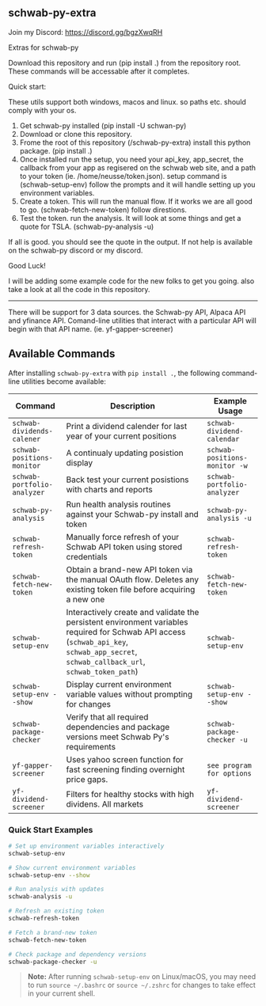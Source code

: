 schwab-py-extra
---------------

Join my Discord:  https://discord.gg/bgzXwqRH


Extras for schwab-py

Download this repository and run (pip install .) from the repository root.
These commands will be accessable after it completes.

Quick start:

These utils support both windows, macos and linux.  so paths etc. should comply with your os. 

1. Get schwab-py installed (pip install -U schwan-py)
2. Download or clone this repository.
3. Frome the root of this repository (/schwab-py-extra) install this python package.  (pip install .)
4. Once installed run the setup, you need your api_key, app_secret, the callback from your app as regisered on the schwab web site, and a path to your token (ie. /home/neusse/token.json).   setup command is (schwab-setup-env)  follow the prompts and it will handle setting up you environment variables.
5. Create a token. This will run the manual flow. If it works we are all good to go. (schwab-fetch-new-token) follow direstions.
6. Test the token. run the analysis. It will look at some things and get a quote for TSLA. (schwab-py-analysis -u)

If all is good.  you should see the quote in the output.  If not help is available on the schwab-py discord or my discord.

Good Luck!

I will be adding some example code for the new folks to get you going.  also take a look at all the code in this repository. 

-------

There will be support for 3 data sources.  the Schwab-py API, Alpaca API and yfinance API.
Comand-line utilities that interact with a particular API will begin with that API name. (ie. yf-gapper-screener)

## Available Commands

After installing `schwab-py-extra` with `pip install .`, the following command-line utilities become available:

| Command | Description | Example Usage |
|---------|-------------|---------------|
| `schwab-dividends-calener` | Print a dividend calender for last year of your current positions | `schwab-dividend-calendar` |
| `schwab-positions-monitor` | A continualy updating posistion display | `schwab-positions-monitor -w` |
| `schwab-portfolio-analyzer` | Back test your current posistions with charts and reports | `schwab-portfolio-analyzer` | 
| `schwab-py-analysis` | Run health analysis routines against your Schwab-py install and token | `schwab-py-analysis -u` |
| `schwab-refresh-token` | Manually force refresh of your Schwab API token using stored credentials | `schwab-refresh-token` |
| `schwab-fetch-new-token` | Obtain a brand-new API token via the manual OAuth flow. Deletes any existing token file before acquiring a new one | `schwab-fetch-new-token` |
| `schwab-setup-env` | Interactively create and validate the persistent environment variables required for Schwab API access (`schwab_api_key`, `schwab_app_secret`, `schwab_callback_url`, `schwab_token_path`) | `schwab-setup-env` |
| `schwab-setup-env --show` | Display current environment variable values without prompting for changes | `schwab-setup-env --show` |
| `schwab-package-checker` | Verify that all required dependencies and package versions meet Schwab Py's requirements | `schwab-package-checker -u` |
| `yf-gapper-screener` | Uses yahoo screen function for fast screening finding overnight price gaps. | `see program for options` |
| `yf-dividend-screener` | Filters for healthy stocks with high dividens.  All markets | `yf-dividend-screener` |



### Quick Start Examples

```bash
# Set up environment variables interactively
schwab-setup-env

# Show current environment variables
schwab-setup-env --show

# Run analysis with updates
schwab-analysis -u

# Refresh an existing token
schwab-refresh-token

# Fetch a brand-new token
schwab-fetch-new-token

# Check package and dependency versions
schwab-package-checker -u
```

> **Note:** After running `schwab-setup-env` on Linux/macOS, you may need to run `source ~/.bashrc` or `source ~/.zshrc` for changes to take effect in your current shell.

